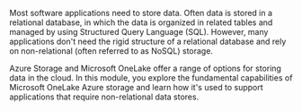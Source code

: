 Most software applications need to store data. Often data is stored in a relational database, in which the data is organized in related tables and managed by using Structured Query Language (SQL). However, many applications don't need the rigid structure of a relational database and rely on non-relational (often referred to as NoSQL) storage.

Azure Storage and Microsoft OneLake offer a range of options for storing data in the cloud. In this module, you explore the fundamental capabilities of Microsoft OneLake Azure storage and learn how it's used to support applications that require non-relational data stores.

